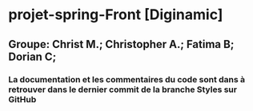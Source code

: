 # projet-spring-Front [Diginamic]

## Groupe: Christ M.; Christopher A.; Fatima B; Dorian C;

### La documentation et les commentaires du code sont dans à retrouver dans le dernier commit de la branche Styles sur GitHub